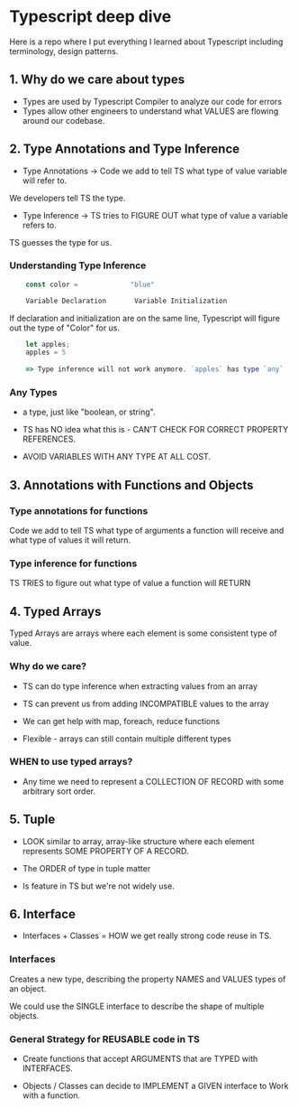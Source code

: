 # Typescript deep dive

Here is a repo where I put everything I learned about Typescript including terminology, design patterns.

## 1. Why do we care about types 

- Types are used by Typescript Compiler to analyze our code for errors
- Types allow other engineers to understand what VALUES are flowing around our codebase.

## 2. Type Annotations and Type Inference

- Type Annotations -> Code we add to tell TS what type of value variable will refer to.

We developers tell TS the type.

- Type Inference -> TS tries to FIGURE OUT what type of value a variable refers to.

TS guesses the type for us.

### Understanding Type Inference

```js 
    const color =             "blue"

    Variable Declaration       Variable Initialization
```

If declaration and initialization are on the same line, Typescript will figure out the type of "Color" for us.

```js 
    let apples;
    apples = 5
    
    => Type inference will not work anymore. `apples` has type `any`
```

### Any Types

- a type, just like "boolean, or string".

- TS has NO idea what this is - CAN'T CHECK FOR CORRECT PROPERTY REFERENCES. 

- AVOID VARIABLES WITH ANY TYPE AT ALL COST.

## 3. Annotations with Functions and Objects

### Type annotations for functions

Code we add to tell TS what type of arguments a function will receive and what type of values it will return.

### Type inference for functions

TS TRIES to figure out what type of value a function will RETURN

## 4. Typed Arrays

Typed Arrays are arrays where each element is some consistent type of value.

### Why do we care? 

- TS can do type inference when extracting values from an array 

- TS can prevent us from adding INCOMPATIBLE values to the array

- We can get help with map, foreach, reduce functions

- Flexible - arrays can still contain multiple different types

### WHEN to use typed arrays?

- Any time we need to represent a COLLECTION OF RECORD with some arbitrary sort order.


## 5. Tuple

- LOOK similar to array, array-like structure where each element represents SOME PROPERTY OF A RECORD.
- The ORDER of type in tuple matter

- Is feature in TS but we're not widely use.

## 6. Interface

- Interfaces + Classes  = HOW we get really strong code reuse in TS.

### Interfaces 

Creates a new type, describing the property NAMES and VALUES types of an object.

We could use the SINGLE interface to describe the shape of multiple objects.

### General Strategy for REUSABLE code in TS

- Create functions that accept ARGUMENTS that are TYPED with INTERFACES.

- Objects / Classes can decide to IMPLEMENT a GIVEN interface to Work with a function.